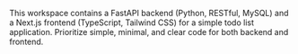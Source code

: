 <!-- Use this file to provide workspace-specific custom instructions to Copilot. For more details, visit https://code.visualstudio.com/docs/copilot/copilot-customization#_use-a-githubcopilotinstructionsmd-file -->

This workspace contains a FastAPI backend (Python, RESTful, MySQL) and a Next.js frontend (TypeScript, Tailwind CSS) for a simple todo list application. Prioritize simple, minimal, and clear code for both backend and frontend.
